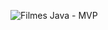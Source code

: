![Filmes Java - MVP](https://github.com/jonata1200/App-de-Filmes-Java-MVP/assets/106604675/beb295c6-f120-4721-9a3c-ad1642127da0)
